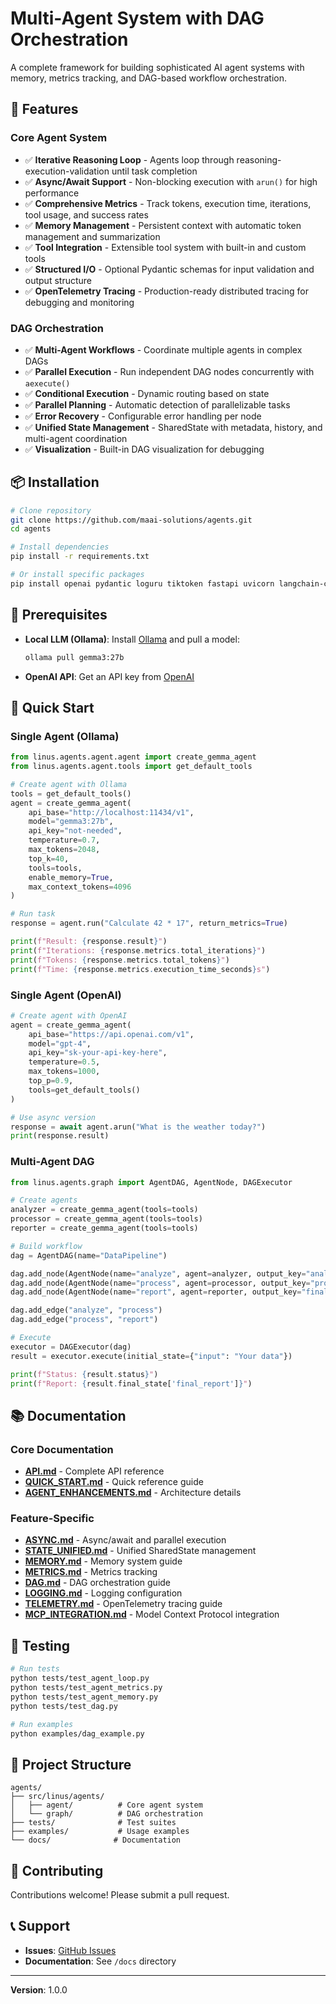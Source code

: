 # Multi-Agent System with DAG Orchestration

A complete framework for building sophisticated AI agent systems with memory, metrics tracking, and DAG-based workflow orchestration.

## 🌟 Features

### Core Agent System
- ✅ **Iterative Reasoning Loop** - Agents loop through reasoning-execution-validation until task completion
- ✅ **Async/Await Support** - Non-blocking execution with `arun()` for high performance
- ✅ **Comprehensive Metrics** - Track tokens, execution time, iterations, tool usage, and success rates
- ✅ **Memory Management** - Persistent context with automatic token management and summarization
- ✅ **Tool Integration** - Extensible tool system with built-in and custom tools
- ✅ **Structured I/O** - Optional Pydantic schemas for input validation and output structure
- ✅ **OpenTelemetry Tracing** - Production-ready distributed tracing for debugging and monitoring

### DAG Orchestration
- ✅ **Multi-Agent Workflows** - Coordinate multiple agents in complex DAGs
- ✅ **Parallel Execution** - Run independent DAG nodes concurrently with `aexecute()`
- ✅ **Conditional Execution** - Dynamic routing based on state
- ✅ **Parallel Planning** - Automatic detection of parallelizable tasks
- ✅ **Error Recovery** - Configurable error handling per node
- ✅ **Unified State Management** - SharedState with metadata, history, and multi-agent coordination
- ✅ **Visualization** - Built-in DAG visualization for debugging

## 📦 Installation

```bash
# Clone repository
git clone https://github.com/maai-solutions/agents.git
cd agents

# Install dependencies
pip install -r requirements.txt

# Or install specific packages
pip install openai pydantic loguru tiktoken fastapi uvicorn langchain-core
```

## 🔧 Prerequisites

- **Local LLM (Ollama)**: Install [Ollama](https://ollama.ai) and pull a model:
  ```bash
  ollama pull gemma3:27b
  ```
- **OpenAI API**: Get an API key from [OpenAI](https://platform.openai.com/api-keys)

## 🚀 Quick Start

### Single Agent (Ollama)

```python
from linus.agents.agent.agent import create_gemma_agent
from linus.agents.agent.tools import get_default_tools

# Create agent with Ollama
tools = get_default_tools()
agent = create_gemma_agent(
    api_base="http://localhost:11434/v1",
    model="gemma3:27b",
    api_key="not-needed",
    temperature=0.7,
    max_tokens=2048,
    top_k=40,
    tools=tools,
    enable_memory=True,
    max_context_tokens=4096
)

# Run task
response = agent.run("Calculate 42 * 17", return_metrics=True)

print(f"Result: {response.result}")
print(f"Iterations: {response.metrics.total_iterations}")
print(f"Tokens: {response.metrics.total_tokens}")
print(f"Time: {response.metrics.execution_time_seconds}s")
```

### Single Agent (OpenAI)

```python
# Create agent with OpenAI
agent = create_gemma_agent(
    api_base="https://api.openai.com/v1",
    model="gpt-4",
    api_key="sk-your-api-key-here",
    temperature=0.5,
    max_tokens=1000,
    top_p=0.9,
    tools=get_default_tools()
)

# Use async version
response = await agent.arun("What is the weather today?")
print(response.result)
```

### Multi-Agent DAG

```python
from linus.agents.graph import AgentDAG, AgentNode, DAGExecutor

# Create agents
analyzer = create_gemma_agent(tools=tools)
processor = create_gemma_agent(tools=tools)
reporter = create_gemma_agent(tools=tools)

# Build workflow
dag = AgentDAG(name="DataPipeline")

dag.add_node(AgentNode(name="analyze", agent=analyzer, output_key="analysis"))
dag.add_node(AgentNode(name="process", agent=processor, output_key="processed"))
dag.add_node(AgentNode(name="report", agent=reporter, output_key="final_report"))

dag.add_edge("analyze", "process")
dag.add_edge("process", "report")

# Execute
executor = DAGExecutor(dag)
result = executor.execute(initial_state={"input": "Your data"})

print(f"Status: {result.status}")
print(f"Report: {result.final_state['final_report']}")
```

## 📚 Documentation

### Core Documentation
- **[API.md](API.md)** - Complete API reference
- **[QUICK_START.md](QUICK_START.md)** - Quick reference guide
- **[AGENT_ENHANCEMENTS.md](AGENT_ENHANCEMENTS.md)** - Architecture details

### Feature-Specific
- **[ASYNC.md](ASYNC.md)** - Async/await and parallel execution
- **[STATE_UNIFIED.md](STATE_UNIFIED.md)** - Unified SharedState management
- **[MEMORY.md](MEMORY.md)** - Memory system guide
- **[METRICS.md](METRICS.md)** - Metrics tracking
- **[DAG.md](DAG.md)** - DAG orchestration guide
- **[LOGGING.md](LOGGING.md)** - Logging configuration
- **[TELEMETRY.md](TELEMETRY.md)** - OpenTelemetry tracing guide
- **[MCP_INTEGRATION.md](MCP_INTEGRATION.md)** - Model Context Protocol integration

## 🧪 Testing

```bash
# Run tests
python tests/test_agent_loop.py
python tests/test_agent_metrics.py
python tests/test_agent_memory.py
python tests/test_dag.py

# Run examples
python examples/dag_example.py
```

## 📁 Project Structure

```
agents/
├── src/linus/agents/
│   ├── agent/          # Core agent system
│   └── graph/          # DAG orchestration
├── tests/              # Test suites
├── examples/           # Usage examples
└── docs/              # Documentation
```

## 🤝 Contributing

Contributions welcome! Please submit a pull request.

## 📞 Support

- **Issues**: [GitHub Issues](https://github.com/maai-solutions/agents/issues)
- **Documentation**: See `/docs` directory

---

**Version**: 1.0.0
